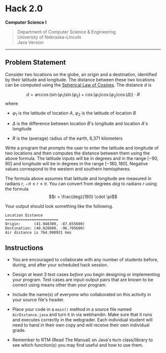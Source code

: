 
# Hack 2.0
**Computer Science I**
> Department of Computer Science & Engineering  
> University of Nebraska–Lincoln  
> Java Version
------------------------------------------------------------------------

## Problem Statement

Consider two locations on the globe, an origin and a destination,
identified by their latitude and longitude. The distance between these
two locations can be computed using the [Spherical Law of Cosines](https://en.wikipedia.org/wiki/Spherical_law_of_cosines). The distance $d$ is

$$d = \arccos{(\sin(\varphi_1) \sin(\varphi_2) + \cos(\varphi_1) \cos(\varphi_2) \cos(\Delta) )} \cdot R$$
where

-   $\varphi_1$ is the latitude of location $A$, $\varphi_2$ is the
    latitude of location $B$

-   $\Delta$ is the difference between location $B$'s longitude and
    location $A$'s longitude

-   $R$ is the (average) radius of the earth, 6,371 kilometers

Write a program that *prompts* the user to enter the latitude and
longitude of two locations and then computes the distance between them
using the above formula. The latitude inputs will be in degrees
and in the range $[-90, 90]$ and longitude will be in degrees in the
range $[-180, 180]$. Negative values correspond to the western and
southern hemispheres.

The formula above assumes that latitude and longitude are
measured in radians $r$, $-\pi \leq r \leq \pi$. You can convert from
degrees $deg$ to radians $r$ using the formula
$$r = \frac{deg}{180} \cdot \pi$$

Your output should look something like the following.

``` {.text}
Location Distance
========================
Origin:      (41.948300, -87.655600)
Destination: (40.820600, -96.705600)
Air distance is 764.990931 kms
```

## Instructions

-   You are encouraged to collaborate with any number of students before,
    during, and after your scheduled hack session.

-   Design at least 3 test cases *before* you begin designing or
    implementing your program. Test cases are input-output pairs that
    are known to be correct using means other than your program.

-   Include the name(s) of everyone who collaborated on this activity
    in your source file's header.

-   Place your code in a `main()` method in a source file named
    `AirDistance.java` and turn it in via webhandin.  Make sure that
    it runs and executes correctly in the webgrader. Each individual
    student will need to hand in their own copy and will receive their
    own individual grade.

-   Remember to RTM (Read The Manual) on Java's `Math` class/library 
    to see which function(s) you may find useful and how to use them.

